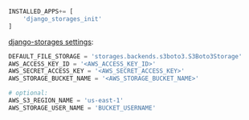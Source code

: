 ```python
INSTALLED_APPS+= [
    'django_storages_init'
]
```

[django-storages settings](https://django-storages.readthedocs.io/en/latest/backends/amazon-S3.html):

```python
DEFAULT_FILE_STORAGE = 'storages.backends.s3boto3.S3Boto3Storage'
AWS_ACCESS_KEY_ID = '<AWS_ACCESS_KEY_ID>'
AWS_SECRET_ACCESS_KEY = '<AWS_SECRET_ACCESS_KEY>'
AWS_STORAGE_BUCKET_NAME = '<AWS_STORAGE_BUCKET_NAME>'

# optional:
AWS_S3_REGION_NAME = 'us-east-1'
AWS_STORAGE_USER_NAME = 'BUCKET_USERNAME'
```
